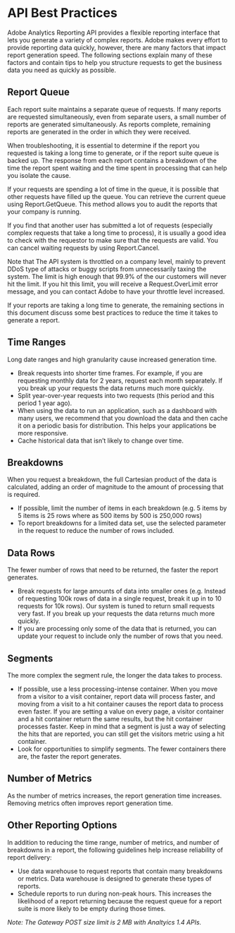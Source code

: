 # API Best Practices

Adobe Analytics Reporting API provides a flexible reporting interface that lets you generate a variety of complex reports. Adobe makes every effort to provide reporting data quickly, however, there are many factors that impact report generation speed. The following sections explain many of these factors and contain tips to help you structure requests to get the business data you need as quickly as possible.

## Report Queue

Each report suite maintains a separate queue of requests. If many reports are requested simultaneously, even from separate users, a small number of reports are generated simultaneously. As reports complete, remaining reports are generated in the order in which they were received.

When troubleshooting, it is essential to determine if the report you requested is taking a long time to generate, or if the report suite queue is backed up. The response from each report contains a breakdown of the time the report spent waiting and the time spent in processing that can help you isolate the cause.

If your requests are spending a lot of time in the queue, it is possible that other requests have filled up the queue. You can retrieve the current queue using Report.GetQueue. This method allows you to audit the reports that your company is running.

If you find that another user has submitted a lot of requests \(especially complex requests that take a long time to process\), it is usually a good idea to check with the requestor to make sure that the requests are valid. You can cancel waiting requests by using Report.Cancel.

Note that The API system is throttled on a company level, mainly to prevent DDoS type of attacks or buggy scripts from unnecessarily taxing the system. The limit is high enough that 99.9% of the our customers will never hit the limit. If you hit this limit, you will receive a Request.OverLimit error message, and you can contact Adobe to have your throttle level increased.

If your reports are taking a long time to generate, the remaining sections in this document discuss some best practices to reduce the time it takes to generate a report.

## Time Ranges

Long date ranges and high granularity cause increased generation time.

-   Break requests into shorter time frames. For example, if you are requesting monthly data for 2 years, request each month separately. If you break up your requests the data returns much more quickly.
-   Split year-over-year requests into two requests \(this period and this period 1 year ago\).
-   When using the data to run an application, such as a dashboard with many users, we recommend that you download the data and then cache it on a periodic basis for distribution. This helps your applications be more responsive.
-   Cache historical data that isn’t likely to change over time.

## Breakdowns

When you request a breakdown, the full Cartesian product of the data is calculated, adding an order of magnitude to the amount of processing that is required.

-   If possible, limit the number of items in each breakdown \(e.g. 5 items by 5 items is 25 rows where as 500 items by 500 is 250,000 rows\)
-   To report breakdowns for a limited data set, use the selected parameter in the request to reduce the number of rows included.

## Data Rows

The fewer number of rows that need to be returned, the faster the report generates.

-   Break requests for large amounts of data into smaller ones \(e.g. Instead of requesting 100k rows of data in a single request, break it up in to 10 requests for 10k rows\). Our system is tuned to return small requests very fast. If you break up your requests the data returns much more quickly.
-   If you are processing only some of the data that is returned, you can update your request to include only the number of rows that you need.

## Segments

The more complex the segment rule, the longer the data takes to process.

-   If possible, use a less processing-intense container. When you move from a visitor to a visit container, report data will process faster, and moving from a visit to a hit container causes the report data to process even faster. If you are setting a value on every page, a visitor container and a hit container return the same results, but the hit container processes faster. Keep in mind that a segment is just a way of selecting the hits that are reported, you can still get the visitors metric using a hit container.
-   Look for opportunities to simplify segments. The fewer containers there are, the faster the report generates.

## Number of Metrics

As the number of metrics increases, the report generation time increases. Removing metrics often improves report generation time.

## Other Reporting Options

In addition to reducing the time range, number of metrics, and number of breakdowns in a report, the following guidelines help increase reliability of report delivery:

-   Use data warehouse to request reports that contain many breakdowns or metrics. Data warehouse is designed to generate these types of reports.
-   Schedule reports to run during non-peak hours. This increases the likelihood of a report returning because the request queue for a report suite is more likely to be empty during those times.

*Note: The Gateway POST size limit is 2 MB with Analtyics 1.4 APIs.*
